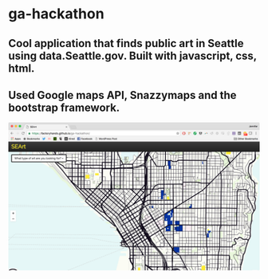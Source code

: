 # ga-hackathon

## Cool application that finds public art in Seattle using data.Seattle.gov. Built with javascript, css, html. 

## Used Google maps API, Snazzymaps and the bootstrap framework.

![](img/screenshot.png?raw=true)

